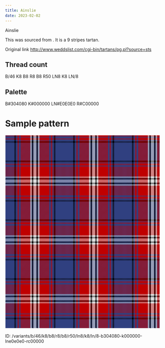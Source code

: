 ```yaml
---
title: Ainslie
date: 2023-02-02
---
```

Ainslie

This was sourced from <no value>.  It is a 9 stripes tartan.

Original link http://www.weddslist.com/cgi-bin/tartans/pg.pl?source=sts

## Thread count
B/46 K8 B8 R8 B8 R50 LN8 K8 LN/8

## Palette
B#304080 K#000000 LN#E0E0E0 R#C00000

# Sample pattern

![Tartan detail](tartan.png "B/46 K8 B8 R8 B8 R50 LN8 K8 LN/8 tartan")

ID: /variants/b/46/k8/b8/r8/b8/r50/ln8/k8/ln/8-b304080-k000000-lne0e0e0-rc00000